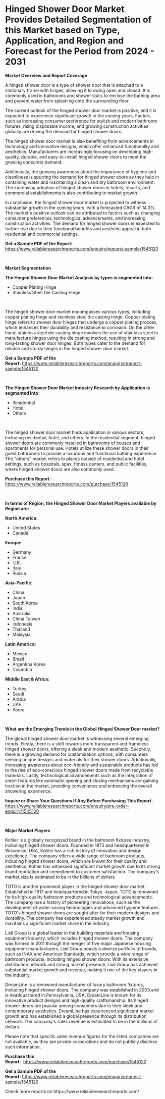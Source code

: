 <p><h1>Hinged Shower Door Market Provides Detailed Segmentation of this Market based on Type, Application, and Region and Forecast for the Period from 2024 - 2031</h1></p><p><strong>Market Overview and Report Coverage</strong></p>
<p><p>A hinged shower door is a type of shower door that is attached to a stationary frame with hinges, allowing it to swing open and closed. It is commonly used in bathrooms and shower stalls to enclose the bathing area and prevent water from splashing onto the surrounding floor.</p><p>The current outlook of the hinged shower door market is positive, and it is expected to experience significant growth in the coming years. Factors such as increasing consumer preference for stylish and modern bathroom fixtures, rising disposable income, and growing construction activities globally are driving the demand for hinged shower doors.</p><p>The hinged shower door market is also benefiting from advancements in technology and innovative designs, which offer enhanced functionality and aesthetics. Manufacturers are increasingly focusing on developing high-quality, durable, and easy-to-install hinged shower doors to meet the growing consumer demand.</p><p>Additionally, the growing awareness about the importance of hygiene and cleanliness is spurring the demand for hinged shower doors as they help in containing water and maintaining a clean and dry bathroom environment. The increasing adoption of hinged shower doors in hotels, resorts, and commercial establishments is also contributing to market growth.</p><p>In conclusion, the hinged shower door market is projected to witness substantial growth in the coming years, with a forecasted CAGR of 14.3%. The market's positive outlook can be attributed to factors such as changing consumer preferences, technological advancements, and increasing construction activities. The demand for hinged shower doors is expected to further rise due to their functional benefits and aesthetic appeal in both residential and commercial settings.</p></p>
<p><strong>Get a Sample PDF of the Report:</strong> <a href="https://www.reliableresearchreports.com/enquiry/request-sample/1545120">https://www.reliableresearchreports.com/enquiry/request-sample/1545120</a></p>
<p>&nbsp;</p>
<p><strong>Market Segmentation</strong></p>
<p><strong>The Hinged Shower Door Market Analysis by types is segmented into:</strong></p>
<p><ul><li>Copper Plating Hinge</li><li>Stainless Steel Die Casting Hinge</li></ul></p>
<p>&nbsp;</p>
<p><p>The hinged shower door market encompasses various types, including copper plating hinge and stainless steel die casting hinge. Copper plating hinge refers to shower door hinges that undergo a copper plating process, which enhances their durability and resistance to corrosion. On the other hand, stainless steel die casting hinge involves the use of stainless steel to manufacture hinges using the die casting method, resulting in strong and long-lasting shower door hinges. Both types cater to the demand for reliable and sturdy hinges in the hinged shower door market.</p></p>
<p><strong>Get a Sample PDF of the Report:</strong>&nbsp;<a href="https://www.reliableresearchreports.com/enquiry/request-sample/1545120">https://www.reliableresearchreports.com/enquiry/request-sample/1545120</a></p>
<p>&nbsp;</p>
<p><strong>The Hinged Shower Door Market Industry Research by Application is segmented into:</strong></p>
<p><ul><li>Residential</li><li>Hotel</li><li>Others</li></ul></p>
<p>&nbsp;</p>
<p><p>The hinged shower door market finds application in various sectors, including residential, hotel, and others. In the residential segment, hinged shower doors are commonly installed in bathrooms of houses and apartments for personal use. Hotels utilize these shower doors in their guest bathrooms to provide a luxurious and functional bathing experience. The "others" market refers to places outside of residential and hotel settings, such as hospitals, spas, fitness centers, and public facilities, where hinged shower doors are also commonly used.</p></p>
<p><strong>Purchase this Report:</strong>&nbsp; <a href="https://www.reliableresearchreports.com/purchase/1545120">https://www.reliableresearchreports.com/purchase/1545120</a></p>
<p>&nbsp;</p>
<p><strong>In terms of Region, the Hinged Shower Door Market Players available by Region are:</strong></p>
<p>
    <p> <strong> North America: </strong>
        <ul>
            <li>United States</li>
            <li>Canada</li>
        </ul>
        </p> 
    <p> <strong> Europe: </strong>
        <ul>
            <li>Germany</li>
            <li>France</li>
            <li>U.K.</li>
            <li>Italy</li>
            <li>Russia</li>
        </ul>
        </p> 
    <p> <strong> Asia-Pacific: </strong>
        <ul>
            <li>China</li>
            <li>Japan</li>
            <li>South Korea</li>
            <li>India</li>
            <li>Australia</li>
            <li>China Taiwan</li>
            <li>Indonesia</li>
            <li>Thailand</li>
            <li>Malaysia</li>
        </ul>
        </p> 
    <p> <strong> Latin America: </strong>
        <ul>
            <li>Mexico</li>
            <li>Brazil</li>
            <li>Argentina Korea</li>
            <li>Colombia</li>
        </ul>
        </p> 
    <p> <strong> Middle East & Africa: </strong>
        <ul>
            <li>Turkey</li>
            <li>Saudi</li>
            <li>Arabia</li>
            <li>UAE</li>
            <li>Korea</li>
        </ul>
    </p>
    </p>
<p>&nbsp;</p>
<p><strong>What are the Emerging Trends in the Global Hinged Shower Door market?</strong></p>
<p><p>The global hinged shower door market is witnessing several emerging trends. Firstly, there is a shift towards more transparent and frameless hinged shower doors, offering a sleek and modern aesthetic. Secondly, there is a growing demand for customization options, with consumers seeking unique designs and materials for their shower doors. Additionally, increasing awareness about eco-friendly and sustainable products has led to the rise of eco-conscious hinged shower doors made from recyclable materials. Lastly, technological advancements such as the integration of smart features like automatic opening and closing mechanisms are gaining traction in the market, providing convenience and enhancing the overall showering experience.</p></p>
<p><strong>Inquire or Share Your Questions If Any Before Purchasing This Report</strong>- <a href="https://www.reliableresearchreports.com/enquiry/pre-order-enquiry/1545120">https://www.reliableresearchreports.com/enquiry/pre-order-enquiry/1545120</a></p>
<p>&nbsp;</p>
<p><strong>Major Market Players</strong></p>
<p><p>Kohler is a globally recognized brand in the bathroom fixtures industry, including hinged shower doors. Founded in 1873 and headquartered in Wisconsin, USA, Kohler has a rich history of innovation and design excellence. The company offers a wide range of bathroom products, including hinged shower doors, which are known for their quality and aesthetics. Kohler has witnessed significant market growth due to its strong brand reputation and commitment to customer satisfaction. The company's market size is estimated to be in the billions of dollars.</p><p>TOTO is another prominent player in the hinged shower door market. Established in 1917 and headquartered in Tokyo, Japan, TOTO is renowned for its high-quality bathroom products and technological advancements. The company has a history of pioneering innovations, such as the development of water-saving technologies and advanced hygiene features. TOTO's hinged shower doors are sought after for their modern designs and durability. The company has experienced steady market growth and maintains a significant market share in the industry.</p><p>Lixil Group is a global leader in the building materials and housing equipment industry, which includes hinged shower doors. The company was formed in 2011 through the merger of five major Japanese housing equipment manufacturers. Lixil Group boasts a diverse portfolio of brands, such as INAX and American Standards, which provide a wide range of bathroom products, including hinged shower doors. With its extensive distribution network and strong market presence, Lixil Group has achieved substantial market growth and revenue, making it one of the key players in the industry.</p><p>DreamLine is a renowned manufacturer of luxury bathroom fixtures, including hinged shower doors. The company was established in 2003 and is headquartered in Pennsylvania, USA. DreamLine is known for its innovative product designs and high-quality craftsmanship. Its hinged shower doors are popular among consumers due to their sleek and contemporary aesthetics. DreamLine has experienced significant market growth and has established a global presence through its distribution network. The company's sales revenue is estimated to be in the millions of dollars.</p><p>Please note that specific sales revenue figures for the listed companies are not available, as they are private corporations and do not publicly disclose such information.</p></p>
<p><strong>Purchase this Report:</strong>&nbsp;&nbsp;<a href="https://www.reliableresearchreports.com/purchase/1545120">https://www.reliableresearchreports.com/purchase/1545120</a></p>
<p></p>
<p><strong>Get a Sample PDF of the Report:</strong>&nbsp;<a href="https://www.reliableresearchreports.com/enquiry/request-sample/1545120">https://www.reliableresearchreports.com/enquiry/request-sample/1545120</a></p>
<p>Check more reports on https://www.reliableresearchreports.com/</p>